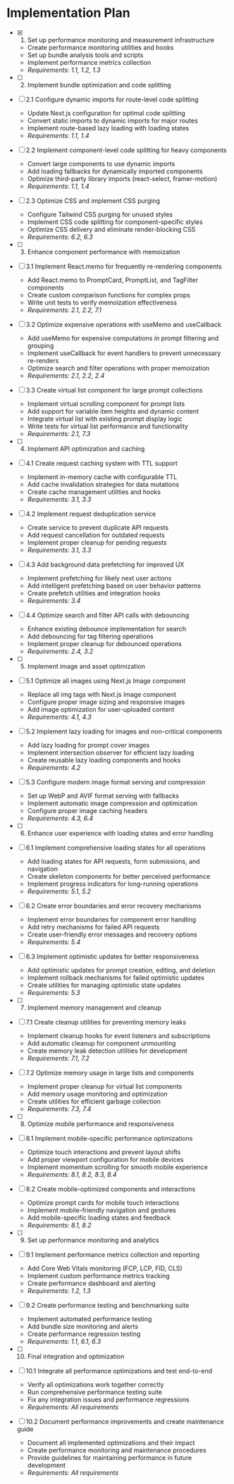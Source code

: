 # Implementation Plan

- [x] 1. Set up performance monitoring and measurement infrastructure
  - Create performance monitoring utilities and hooks
  - Set up bundle analysis tools and scripts
  - Implement performance metrics collection
  - _Requirements: 1.1, 1.2, 1.3_

- [ ] 2. Implement bundle optimization and code splitting
- [ ] 2.1 Configure dynamic imports for route-level code splitting
  - Update Next.js configuration for optimal code splitting
  - Convert static imports to dynamic imports for major routes
  - Implement route-based lazy loading with loading states
  - _Requirements: 1.1, 1.4_

- [ ] 2.2 Implement component-level code splitting for heavy components
  - Convert large components to use dynamic imports
  - Add loading fallbacks for dynamically imported components
  - Optimize third-party library imports (react-select, framer-motion)
  - _Requirements: 1.1, 1.4_

- [ ] 2.3 Optimize CSS and implement CSS purging
  - Configure Tailwind CSS purging for unused styles
  - Implement CSS code splitting for component-specific styles
  - Optimize CSS delivery and eliminate render-blocking CSS
  - _Requirements: 6.2, 6.3_

- [ ] 3. Enhance component performance with memoization
- [ ] 3.1 Implement React.memo for frequently re-rendering components
  - Add React.memo to PromptCard, PromptList, and TagFilter components
  - Create custom comparison functions for complex props
  - Write unit tests to verify memoization effectiveness
  - _Requirements: 2.1, 2.2, 7.1_

- [ ] 3.2 Optimize expensive operations with useMemo and useCallback
  - Add useMemo for expensive computations in prompt filtering and grouping
  - Implement useCallback for event handlers to prevent unnecessary re-renders
  - Optimize search and filter operations with proper memoization
  - _Requirements: 2.1, 2.2, 2.4_

- [ ] 3.3 Create virtual list component for large prompt collections
  - Implement virtual scrolling component for prompt lists
  - Add support for variable item heights and dynamic content
  - Integrate virtual list with existing prompt display logic
  - Write tests for virtual list performance and functionality
  - _Requirements: 2.1, 7.3_

- [ ] 4. Implement API optimization and caching
- [ ] 4.1 Create request caching system with TTL support
  - Implement in-memory cache with configurable TTL
  - Add cache invalidation strategies for data mutations
  - Create cache management utilities and hooks
  - _Requirements: 3.1, 3.3_

- [ ] 4.2 Implement request deduplication service
  - Create service to prevent duplicate API requests
  - Add request cancellation for outdated requests
  - Implement proper cleanup for pending requests
  - _Requirements: 3.1, 3.3_

- [ ] 4.3 Add background data prefetching for improved UX
  - Implement prefetching for likely next user actions
  - Add intelligent prefetching based on user behavior patterns
  - Create prefetch utilities and integration hooks
  - _Requirements: 3.4_

- [ ] 4.4 Optimize search and filter API calls with debouncing
  - Enhance existing debounce implementation for search
  - Add debouncing for tag filtering operations
  - Implement proper cleanup for debounced operations
  - _Requirements: 2.4, 3.2_

- [ ] 5. Implement image and asset optimization
- [ ] 5.1 Optimize all images using Next.js Image component
  - Replace all img tags with Next.js Image component
  - Configure proper image sizing and responsive images
  - Add image optimization for user-uploaded content
  - _Requirements: 4.1, 4.3_

- [ ] 5.2 Implement lazy loading for images and non-critical components
  - Add lazy loading for prompt cover images
  - Implement intersection observer for efficient lazy loading
  - Create reusable lazy loading components and hooks
  - _Requirements: 4.2_

- [ ] 5.3 Configure modern image format serving and compression
  - Set up WebP and AVIF format serving with fallbacks
  - Implement automatic image compression and optimization
  - Configure proper image caching headers
  - _Requirements: 4.3, 6.4_

- [ ] 6. Enhance user experience with loading states and error handling
- [ ] 6.1 Implement comprehensive loading states for all operations
  - Add loading states for API requests, form submissions, and navigation
  - Create skeleton components for better perceived performance
  - Implement progress indicators for long-running operations
  - _Requirements: 5.1, 5.2_

- [ ] 6.2 Create error boundaries and error recovery mechanisms
  - Implement error boundaries for component error handling
  - Add retry mechanisms for failed API requests
  - Create user-friendly error messages and recovery options
  - _Requirements: 5.4_

- [ ] 6.3 Implement optimistic updates for better responsiveness
  - Add optimistic updates for prompt creation, editing, and deletion
  - Implement rollback mechanisms for failed optimistic updates
  - Create utilities for managing optimistic state updates
  - _Requirements: 5.3_

- [ ] 7. Implement memory management and cleanup
- [ ] 7.1 Create cleanup utilities for preventing memory leaks
  - Implement cleanup hooks for event listeners and subscriptions
  - Add automatic cleanup for component unmounting
  - Create memory leak detection utilities for development
  - _Requirements: 7.1, 7.2_

- [ ] 7.2 Optimize memory usage in large lists and components
  - Implement proper cleanup for virtual list components
  - Add memory usage monitoring and optimization
  - Create utilities for efficient garbage collection
  - _Requirements: 7.3, 7.4_

- [ ] 8. Optimize mobile performance and responsiveness
- [ ] 8.1 Implement mobile-specific performance optimizations
  - Optimize touch interactions and prevent layout shifts
  - Add proper viewport configuration for mobile devices
  - Implement momentum scrolling for smooth mobile experience
  - _Requirements: 8.1, 8.2, 8.3, 8.4_

- [ ] 8.2 Create mobile-optimized components and interactions
  - Optimize prompt cards for mobile touch interactions
  - Implement mobile-friendly navigation and gestures
  - Add mobile-specific loading states and feedback
  - _Requirements: 8.1, 8.2_

- [ ] 9. Set up performance monitoring and analytics
- [ ] 9.1 Implement performance metrics collection and reporting
  - Add Core Web Vitals monitoring (FCP, LCP, FID, CLS)
  - Implement custom performance metrics tracking
  - Create performance dashboard and alerting
  - _Requirements: 1.2, 1.3_

- [ ] 9.2 Create performance testing and benchmarking suite
  - Implement automated performance testing
  - Add bundle size monitoring and alerts
  - Create performance regression testing
  - _Requirements: 1.1, 6.1, 6.3_

- [ ] 10. Final integration and optimization
- [ ] 10.1 Integrate all performance optimizations and test end-to-end
  - Verify all optimizations work together correctly
  - Run comprehensive performance testing suite
  - Fix any integration issues and performance regressions
  - _Requirements: All requirements_

- [ ] 10.2 Document performance improvements and create maintenance guide
  - Document all implemented optimizations and their impact
  - Create performance monitoring and maintenance procedures
  - Provide guidelines for maintaining performance in future development
  - _Requirements: All requirements_

